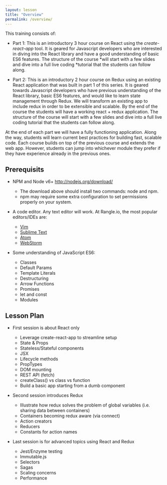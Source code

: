 ```yaml
---
layout: lesson
title: "Overview"
permalink: /overview/
---
```


This training consists of:

-   Part 1: This is an introductory 3 hour course on React using the
    *create-react-app* tool. It is geared for Javascript developers who
    are interested in diving into the React library and have a good
    understanding of basic ES6 features. The structure of the course *will
    start with a few slides and dive into a full live coding *tutorial
    that the students can follow along.

-   Part 2: This is an introductory 2 hour course on Redux using an
    existing React application that was built in part 1 of this
    series. It is geared towards Javascript developers who have
    previous understanding of the React library, basic ES6 features,
    and would like to learn state management through Redux. We will
    transform an existing app to include redux in order to be
    extensible and scalable. By the end of the course the students
    will have a working react + redux application. The structure of
    the course will start with a few slides and dive into a full live
    coding tutorial that the students can follow along.

At the end of each part we will have a fully functioning application.
Along the way, students will learn current best practices for building
fast, scalable code. Each course builds on top of the previous course
and extends the web app. However, students can jump into whichever
module they prefer if they have experience already in the previous
ones.

## Prerequisits 

-   NPM and Node v6+ <http://nodejs.org/download/>
    -   The download above should install two commands: node and npm.
    -   npm may require some extra configuration to set permissions properly on
        your system.

-   A code editor.
    Any text editor will work.
    At Rangle.io, the most popular editors/IDEs are:
    -   [Vim](http://www.vim.org/download.php)
    -   [Sublime Text](http://www.sublimetext.com/)
    -   [Atom](https://atom.io/)
    -   [WebStorm](https://www.jetbrains.com/webstorm/)

-   Some understanding of JavaScript ES6:
    -   Classes
    -   Default Params
    -   Template Literals
    -   Destructuring
    -   Arrow Functions
    -   Promises
    -   let and const
    -   Modules

## Lesson Plan

-   First session is about React only
    -   Leverage create-react-app to streamline setup
    -   State & Props
    -   Stateless/Stateful components
    -   JSX
    -   Lifecycle methods
    -   PropTypes
    -   DOM mounting
    -   REST API (fetch)
    -   createClass() vs class vs function
    -   Build a basic app starting from a dumb component

-   Second session introduces Redux
    -   Illustrate how redux solves the problem of global variables
        (i.e. sharing data between containers)
    -   Containers becoming redux aware (via connect)
    -   Action creators
    -   Reducers
    -   Constants for action names

-   Last session is for advanced topics using React and Redux
    -   Jest/Enzyme testing
    -   Immutable.js
    -   Selectors
    -   Sagas
    -   Scaling concerns
    -   Performance
